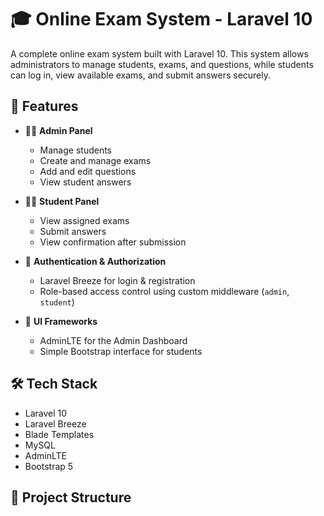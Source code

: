 # 🎓 Online Exam System - Laravel 10

A complete online exam system built with Laravel 10. This system allows administrators to manage students, exams, and questions, while students can log in, view available exams, and submit answers securely.

## 🚀 Features

- 👨‍🏫 **Admin Panel**  
  - Manage students  
  - Create and manage exams  
  - Add and edit questions  
  - View student answers  

- 👨‍🎓 **Student Panel**  
  - View assigned exams  
  - Submit answers  
  - View confirmation after submission  

- 🔐 **Authentication & Authorization**  
  - Laravel Breeze for login & registration  
  - Role-based access control using custom middleware (`admin`, `student`)  

- 🎨 **UI Frameworks**  
  - AdminLTE for the Admin Dashboard  
  - Simple Bootstrap interface for students  

## 🛠️ Tech Stack

- Laravel 10  
- Laravel Breeze  
- Blade Templates  
- MySQL  
- AdminLTE  
- Bootstrap 5

## 📂 Project Structure

